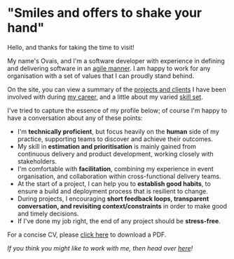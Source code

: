 # "Smiles and offers to shake your hand"

Hello, and thanks for taking the time to visit!

My name's Ovais, and I'm a software developer with experience in defining and delivering software in an [agile manner](http://www.agilemaxims.com/).  I am happy to work for any organisation with a set of values that I can proudly stand behind.

On the site, you can view a summary of the [projects and clients](client-list) I have been involved with during [my career](employment-history), and a little about my varied [skill set](skills-summary).

I've tried to capture the essence of my profile below; of course I'm happy to have a conversation about any of these points:

- I'm **technically proficient**, but focus heavily on the **human** side of my practice, supporting teams to discover and achieve their outcomes.
- My skill in **estimation and prioritisation** is mainly gained from continuous delivery and product development, working closely with stakeholders.
- I'm comfortable with **facilitation**, combining my experience in event organisation, and collaboration within cross-functional delivery teams.
- At the start of a project, I can help you to **establish good habits**, to ensure a build and deployment process that is resilient to change.
- During projects, I encouraging **short feedback loops, transparent conversation, and revisiting context/constraints** in order to make good and timely decisions.
- If I've done my job right, the end of any project should be **stress-free**.


For a concise CV, please [click here](https://1drv.ms/b/s!AiXdbfYFdG7ugiysMvRb9IsVYo_C) to download a PDF.

_If you think you might like to work with me, then head over [here](new-employer)!_
